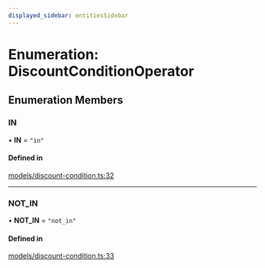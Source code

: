 ```yaml
---
displayed_sidebar: entitiesSidebar
---
```


# Enumeration: DiscountConditionOperator

## Enumeration Members

### IN

• **IN** = ``"in"``

#### Defined in

[models/discount-condition.ts:32](https://github.com/fairhopeweb/medusa/blob/c105c046/packages/medusa/src/models/discount-condition.ts#L32)

___

### NOT\_IN

• **NOT\_IN** = ``"not_in"``

#### Defined in

[models/discount-condition.ts:33](https://github.com/fairhopeweb/medusa/blob/c105c046/packages/medusa/src/models/discount-condition.ts#L33)
